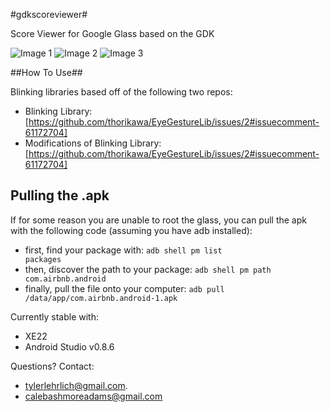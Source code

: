 #gdkscoreviewer#

Score Viewer for Google Glass based on the GDK

![Image 1](https://33.media.tumblr.com/63321e14078d9ee66b1346c9c5cf2fb3/tumblr_neh8jrvw3r1s77ypjo1_500.png "Score View")
![Image 2](https://33.media.tumblr.com/3db8cb976d5a4c8b1de2a86b5e4839fa/tumblr_neh8jrvw3r1s77ypjo3_500.png "Score View")
![Image 3](https://33.media.tumblr.com/774e82b5f8090163e51aaf305655da0f/tumblr_neh8jrvw3r1s77ypjo2_500.png "Score View")

##How To Use##

Blinking libraries based off of the following two repos:

* Blinking Library: [https://github.com/thorikawa/EyeGestureLib/issues/2#issuecomment-61172704]
* Modifications of Blinking Library: [https://github.com/thorikawa/EyeGestureLib/issues/2#issuecomment-61172704]

## Pulling the .apk ##
If for some reason you are unable to root the glass, you can pull the apk with the following code (assuming you have adb installed):

* first, find your package with: <code>adb shell pm list packages</code>
* then, discover the path to your package: <code>adb shell pm path com.airbnb.android</code>
* finally, pull the file onto your computer: <code>adb pull /data/app/com.airbnb.android-1.apk</code>

Currently stable with:

+ XE22
+ Android Studio v0.8.6

Questions? Contact:
 
* tylerlehrlich@gmail.com.
* calebashmoreadams@gmail.com